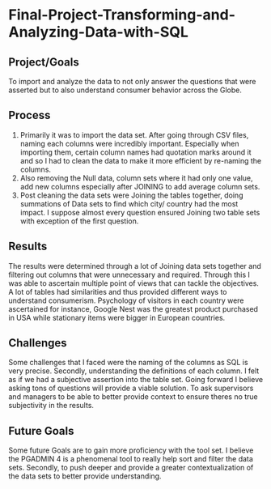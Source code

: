 # Final-Project-Transforming-and-Analyzing-Data-with-SQL

## Project/Goals
To import and analyze the data to not only answer the questions that were asserted but to also understand consumer behavior across the Globe. 

## Process
1. Primarily it was to import the data set. After going through CSV files, naming each columns were incredibly important. Especially when importing them, certain column names had quotation marks around it and so I had to clean the data to make it more efficient by re-naming the columns. 
2. Also removing the Null data, column sets where it had only one value, add new columns especially after JOINING to add average column sets. 
3. Post cleaning the data sets were Joining the tables together, doing summations of Data sets to find which city/ country had the most impact. I suppose almost every question ensured Joining two table sets with exception of the first question.

## Results
The results were determined through a lot of Joining data sets together and filtering out columns that were unnecessary and required. Through this I was able to ascertain multiple point of views that can tackle the objectives. A lot of tables had similarities and thus provided different ways to understand consumerism. Psychology of visitors in each country were ascertained for instance, Google Nest was the greatest product purchased in USA while stationary items were bigger in European countries. 

## Challenges 
Some challenges that I faced were the naming of the columns as SQL is very precise. Secondly, understanding the definitions of each column. I felt as if we had a subjective assertion into the table set. Going forward I believe asking tons of questions will provide a viable solution. To ask supervisors and managers to be able to better provide context to ensure theres no true subjectivity in the results. 

## Future Goals
Some future Goals are to gain more proficiency with the tool set. I believe the PGADMIN 4 is a phenomenal tool to really help sort and filter the data sets. Secondly, to push deeper and provide a greater contextualization of the data sets to better provide understanding. 
